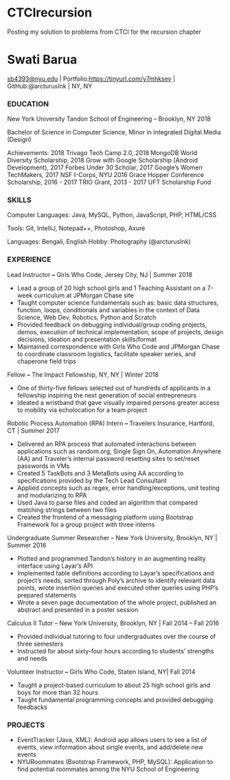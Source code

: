# CTCIrecursion
Posting my solution to problems from CTCI for the recursion chapter

# Swati Barua
sb4393@nyu.edu | Portfolio:https://tinyurl.com/y7mhksev | GitHub:@arcturusInk  | NY, NY

### EDUCATION
New York University Tandon School of Engineering – Brooklyn, NY 2018

Bachelor of Science in Computer Science, Minor in Integrated Digital Media (Design)

Achievements: 2018 Trivago Tech Camp 2.0, 2018 MongoDB World Diversity Scholarship, 2018 Grow with Google Scholarship (Android Development), 2017 Forbes Under 30 Scholar, 2017 Google’s Women TechMakers, 2017 NSF I-Corps, NYU 2016 Grace Hopper Conference Scholarship, 2016 - 2017 TRIO Grant, 2013 - 2017 UFT Scholarship Fund

### SKILLS
Computer Languages: Java, MySQL, Python, JavaScript, PHP, HTML/CSS

Tools: Git, IntelliJ, Notepad++, Photoshop, Axure

Languages: Bengali, English Hobby: Photography (@arcturusInk)

### EXPERIENCE
Lead Instructor **–** Girls Who Code, Jersey City, NJ | Summer 2018

- Lead a group of 20 high school girls and 1 Teaching Assistant on a 7-week curriculum at JPMorgan Chase site
- Taught computer science fundamentals such as: basic data structures, function, loops, conditionals and variables in the
    context of Data Science, Web Dev, Robotics, Python and Scratch
- Provided feedback on debugging individual/group coding projects, demos, execution of technical implementation, scope
    of projects, design decisions, ideation and presentation skills/format
- Maintained correspondence with Girls Who Code and JPMorgan Chase to coordinate classroom logistics, facilitate
    speaker series, and chaperone field trips

Fellow **–** The Impact Fellowship, NY, NY | Winter 2018

- One of thirty-five fellows selected out of hundreds of applicants in a fellowship inspiring the next generation of social
    entrepreneurs
- Ideated a wristband that gave visually impaired persons greater access to mobility via echolocation for a team project

Robotic Process Automation (RPA) Intern **–** Travelers Insurance, Hartford, CT | Summer 2017

- Delivered an RPA process that automated interactions between applications such as random.org, Single Sign On,
    Automation Anywhere (AA) and Traveler’s internal password resetting sites to set/reset passwords in VMs
- Created 5 TaskBots and 3 MetaBots using AA according to specifications provided by the Tech Lead Consultant
- Applied concepts such as regex, error handling/exceptions, unit testing and modularizing to RPA
- Used Java to parse files and coded an algorithm that compared matching strings between two files
- Created the frontend of a messaging platform using Bootstrap Framework for a group project with three interns

Undergraduate Summer Researcher – New York University, Brooklyn, NY | Summer 2016

- Plotted and programmed Tandon’s history in an augmenting reality interface using Layar’s API
- Implemented table definitions according to Layar’s specifications and project’s needs, sorted through Poly’s archive to
    identify relevant data points, wrote insertion queries and executed other queries using PHP’s prepared statements
- Wrote a seven page documentation of the whole project, published an abstract and presented in a poster session

Calculus II Tutor – New York University, Brooklyn, NY | Fall 2014 – Fall 2016

- Provided individual tutoring to four undergraduates over the course of three semesters
- Instructed for about sixty-four hours according to students’ strengths and needs

Volunteer Instructor **–** Girls Who Code, Staten Island, NY|  Fall 2014

- Taught a project-based curriculum to about 25 high school girls and boys for more than 32 hours
- Taught fundamental programming concepts and provided debugging feedbacks


### PROJECTS
- EventTracker (Java, XML): Android app allows users to see a list of events, view information about single events, and
    add/delete new events
- NYURoommates (Bootstrap Framework, PHP, MySQL): Application to find potential roommates among the NYU
    School of Engineering



